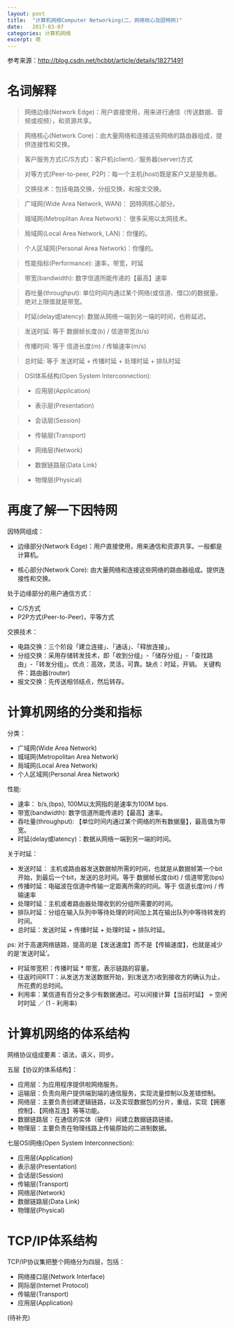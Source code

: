 ```yaml
---
layout: post
title:  "计算机网络Computer Networking(二、网络核心及因特网)"
date:   2017-03-07
categories: 计算机网络
excerpt: 嗯
---
```


参考来源：http://blog.csdn.net/hcbbt/article/details/18271491

# 名词解释

> 网络边缘(Network Edge)：用户直接使用，用来进行通信（传送数据、音频或视频），和资源共享。

> 网络核心(Network Core)：由大量网络和连接这些网络的路由器组成，提供连接性和交换。

> 客户服务方式(C/S方式)：客户机(client)／服务器(server)方式

> 对等方式(Peer-to-peer, P2P)：每一个主机(host)既是客户又是服务器。

> 交换技术：包括电路交换，分组交换，和报文交换。

> 广域网(Wide Area Network, WAN)： 因特网核心部分。

> 城域网(Metroplitan Area Network)： 很多采用以太网技术。

> 局域网(Local Area Network, LAN)：你懂的。

> 个人区域网(Personal Area Network)：你懂的。

> 性能指标(Performance): 速率，带宽，时延

> 带宽(bandwidth): 数字信道所能传递的【最高】速率

> 吞吐量(throughput): 单位时间内通过某个网络(或信道、借口)的数据量。绝对上限值就是带宽。

> 时延(delay或latency): 数据从网络一端到另一端的时间，也称延迟。

> 发送时延: 等于 数据帧长度(b) / 信道带宽(b/s)

> 传播时间: 等于 信道长度(m) / 传输速率(m/s)

> 总时延: 等于 发送时延 + 传播时延 + 处理时延 + 排队时延

> OSI体系结构(Open System Interconnection): 

> * 应用层(Application)

> * 表示层(Presentation)

> * 会话层(Session)

> * 传输层(Transport)

> * 网络层(Network)

> * 数据链路层(Data Link)

> * 物理层(Physical)

# 再度了解一下因特网

 因特网组成：
 * 边缘部分(Network Edge)：用户直接使用，用来通信和资源共享。一般都是计算机。

 * 核心部分(Network Core): 由大量网络和连接这些网络的路由器组成。提供连接性和交换。

 处于边缘部分的用户通信方式：
 
 * C/S方式
 * P2P方式(Peer-to-Peer)，平等方式
 
交换技术：

* 电路交换：三个阶段「建立连接」、「通话」、「释放连接」。
* 分组交换：采用存储转发技术，即「收到分组」-「储存分组」-「查找路由」-「转发分组」。优点：高效，灵活，可靠。缺点：时延，开销。 关键构件：路由器(router)
* 报文交换：先传送相邻结点，然后转存。

# 计算机网络的分类和指标

分类：

* 广域网(Wide Area Network)
* 城域网(Metropolitan Area Network)
* 局域网(Local Area Network)
* 个人区域网(Personal Area Network)

性能:

* 速率： b/s,(bps), 100M以太网指的是速率为100M bps.
* 带宽(bandwidth): 数字信道所能传递的【最高】速率。
* 吞吐量(throughput): 【单位时间内通过某个网络的所有数据量】，最高值为带宽。
* 时延(delay或latency)：数据从网络一端到另一端的时间。

关于时延：

* 发送时延： 主机或路由器发送数据帧所需的时间，也就是从数据帧第一个bit开始，到最后一个bit，发送的总时间。等于 数据帧长度(bit) / 信道带宽(bps)
* 传播时延：电磁波在信道中传输一定距离所需的时间。等于 信道长度(m) / 传输速率
* 处理时延：主机或者路由器处理收到的分组所需要的时间。
* 排队时延：分组在输入队列中等待处理的时间加上其在输出队列中等待转发的时间。
* 总时延：发送时延 + 传播时延 + 处理时延 + 排队时延。

ps: 对于高速网络链路，提高的是【发送速度】而不是【传输速度】，也就是减少的是‘发送时延’。

* 时延带宽积：传播时延 * 带宽，表示链路的容量。
* 往返时间RTT：从发送方发送数据开始，到(发送方)收到接收方的确认为止，所花费的总时间。
* 利用率：某信道有百分之多少有数据通过。可以间接计算【当前时延】 = 空闲时时延 ／ (1 - 利用率)

# 计算机网络的体系结构

网络协议组成要素：语法，语义，同步。

五层【协议的体系结构】：
* 应用层：为应用程序提供啦网络服务。
* 运输层：负责向用户提供端到端的通信服务，实现流量控制以及差错控制。
* 网络层：主要负责创建逻辑链路，以及实现数据包的分片，重组，实现【拥塞控制】、【网络互连】等等功能。
* 数据链路层：在通信的实体（硬件）间建立数据链路链接。
* 物理层：主要负责在物理线路上传输原始的二进制数据。

七层OSI网络(Open System Interconnection):
* 应用层(Application)
* 表示层(Presentation)
* 会话层(Session)
* 传输层(Transport)
* 网络层(Network)
* 数据链路层(Data Link)
* 物理层(Physical)

# TCP/IP体系结构

TCP/IP协议集把整个网络分为四层，包括：
* 网络接口层(Network Interface)
* 网际层(Internet Protocol)
* 传输层(Transport)
* 应用层(Application)

(待补充)






